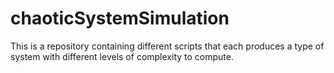 # chaoticSystemSimulation
This is a repository containing different scripts that each produces a type of system with different levels of complexity to compute.
